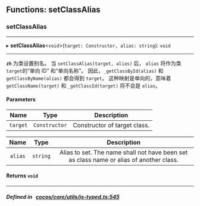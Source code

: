 ## Functions: setClassAlias

### setClassAlias


___
▸ **setClassAlias**<`void`\>(`target: Constructor, alias: string`): `void`
___



**`zh`** 为类设置别名。
当 `setClassAlias(target, alias)` 后，
`alias` 将作为类 `target`的“单向 ID” 和“单向名称”。
因此，`_getClassById(alias)` 和 `getClassByName(alias)` 都会得到 `target`。
这种映射是单向的，意味着 `getClassName(target)` 和 `_getClassId(target)` 将不会是 `alias`。



#### Parameters

| Name | Type | Description |
| :------: | :------: | :------: |
| `target` | `Constructor` | Constructor of target class.  |

| Name | Type | Description |
| :------: | :------: | :------: |
| `alias` | `string` | Alias to set. The name shall not have been set as class name or alias of another class.  |


#### Returns `void` 
___


##### Defined in &nbsp;   [cocos/core/utils/js-typed.ts:545](https://github.com/cocos-creator/engine/blob/c7bf6b8a9/cocos/core/utils/js-typed.ts#L545)&nbsp;
